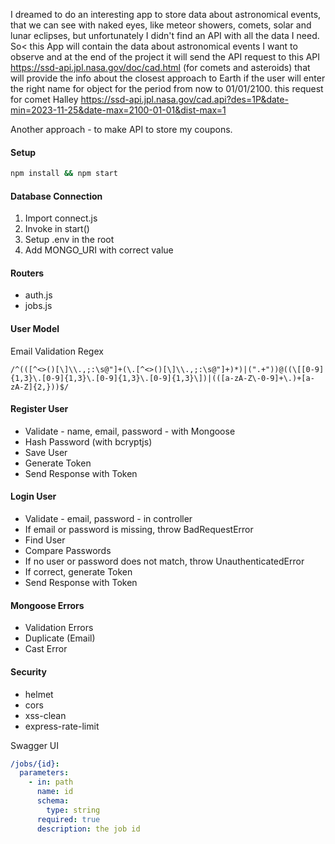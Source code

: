 I dreamed to do an interesting app to store data about astronomical events, that we can see with naked eyes, like meteor showers, comets, solar and lunar eclipses, but unfortunately I didn't find an API with all the data I need. So< this App will contain the data about astronomical events I want to observe and at the end of the project it will send the API request to this API https://ssd-api.jpl.nasa.gov/doc/cad.html (for comets and asteroids) that will provide the info about the closest approach to Earth if the user will enter the right name for object for the period from now to 01/01/2100.
this request for comet Halley https://ssd-api.jpl.nasa.gov/cad.api?des=1P&date-min=2023-11-25&date-max=2100-01-01&dist-max=1

Another approach - to make API to store my coupons.

#### Setup

```bash
npm install && npm start
```

#### Database Connection

1. Import connect.js
2. Invoke in start()
3. Setup .env in the root
4. Add MONGO_URI with correct value

#### Routers

- auth.js
- jobs.js

#### User Model

Email Validation Regex

```regex
/^(([^<>()[\]\\.,;:\s@"]+(\.[^<>()[\]\\.,;:\s@"]+)*)|(".+"))@((\[[0-9]{1,3}\.[0-9]{1,3}\.[0-9]{1,3}\.[0-9]{1,3}\])|(([a-zA-Z\-0-9]+\.)+[a-zA-Z]{2,}))$/
```

#### Register User

- Validate - name, email, password - with Mongoose
- Hash Password (with bcryptjs)
- Save User
- Generate Token
- Send Response with Token

#### Login User

- Validate - email, password - in controller
- If email or password is missing, throw BadRequestError
- Find User
- Compare Passwords
- If no user or password does not match, throw UnauthenticatedError
- If correct, generate Token
- Send Response with Token

#### Mongoose Errors

- Validation Errors
- Duplicate (Email)
- Cast Error

#### Security

- helmet
- cors
- xss-clean
- express-rate-limit

Swagger UI

```yaml
/jobs/{id}:
  parameters:
    - in: path
      name: id
      schema:
        type: string
      required: true
      description: the job id
```
